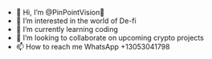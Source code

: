 - 👋 Hi, I’m @PinPointVision📍
- 👀 I’m interested in the world of De-fi
- 🌱 I’m currently learning coding
- 💞️ I’m looking to collaborate on upcoming crypto projects
- 📫 How to reach me WhatsApp +13053041798

<!---
PinPointVision/PinPointVision is a ✨ special ✨ repository because its `README.md` (this file) appears on your GitHub profile.
You can click the Preview link to take a look at your changes.
--->
